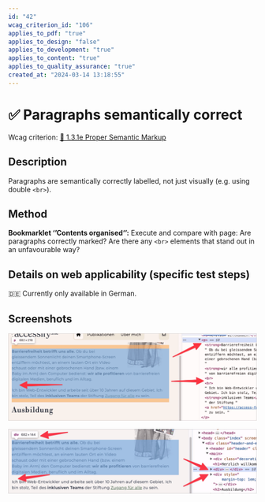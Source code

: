 ```yaml
---
id: "42"
wcag_criterion_id: "106"
applies_to_pdf: "true"
applies_to_design: "false"
applies_to_development: "true"
applies_to_content: "true"
applies_to_quality_assurance: "true"
created_at: "2024-03-14 13:18:55"
---
```


# ✅ Paragraphs semantically correct

Wcag criterion: [📜 1.3.1e Proper Semantic Markup](..)

## Description

Paragraphs are semantically correctly labelled, not just visually (e.g. using double `<br>`).

## Method

**Bookmarklet ‘’Contents organised‘’:** Execute and compare with page: Are paragraphs correctly marked? Are there any `<br>` elements that stand out in an unfavourable way?

## Details on web applicability (specific test steps)

🇩🇪 Currently only available in German.

## Screenshots

![Absatz mit doppelten BR vorgegaukelt](images/absatz-mit-doppelten-br-vorgegaukelt.png)

![Absätze nur als DIV formatiert](images/abstze-nur-als-div-formatiert.png)